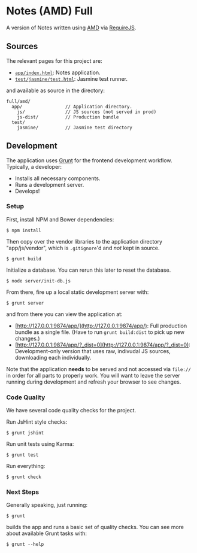 Notes (AMD) Full
================

A version of Notes written using [AMD][amd] via [RequireJS][requirejs].

## Sources

The relevant pages for this project are:

* [`app/index.html`](app/index.html): Notes application.
* [`test/jasmine/test.html`](test/jasmine/test.html):
  Jasmine test runner.

and available as source in the directory:

```
full/amd/
  app/                // Application directory.
    js/               // JS sources (not served in prod)
    js-dist/          // Production bundle
  test/
    jasmine/          // Jasmine test directory
```

## Development

The application uses [Grunt][grunt] for the frontend development workflow.
Typically, a developer:

* Installs all necessary components.
* Runs a development server.
* Develops!

### Setup

First, install NPM and Bower dependencies:

```
$ npm install
```

Then copy over the vendor libraries to the application directory
"app/js/vendor", which is `.gitignore`'d and *not* kept in source.

```
$ grunt build
```

Initialize a database. You can rerun this later to reset the database.

```
$ node server/init-db.js
```


From there, fire up a local static development server with:

```
$ grunt server
```

and from there you can view the application at:

* [http://127.0.0.1:9874/app/](http://127.0.0.1:9874/app/): Full production
  bundle as a single file. (Have to run `grunt build:dist` to pick up new
  changes.)
* [http://127.0.0.1:9874/app/?_dist=0](http://127.0.0.1:9874/app/?_dist=0):
  Development-only version that uses raw, indivudal JS sources, downloading
  each individually.

Note that the application **needs** to be served and not accessed via
`file://` in order for all parts to properly work. You will want to leave
the server running during development and refresh your browser to see changes.

### Code Quality

We have several code quality checks for the project.

Run JsHint style checks:

```
$ grunt jshint
```

Run unit tests using Karma:

```
$ grunt test
```

Run everything:

```
$ grunt check
```

### Next Steps

Generally speaking, just running:

```
$ grunt
```

builds the app and runs a basic set of quality checks. You can see more about
available Grunt tasks with:

```
$ grunt --help
```

[amd]: http://requirejs.org/docs/whyamd.html
[grunt]: http://gruntjs.com/
[requirejs]: http://requirejs.org/
